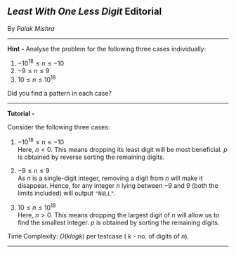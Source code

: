 ## ***Least With One Less Digit*** Editorial
By *Palak Mishra*
***

**Hint -** Analyse the problem for the following three cases individually:</br>
1. $-10^{18} ≤ n ≤ -10$
2. $-9 ≤ n ≤ 9$
3. $10 ≤ n ≤ 10^{18}$

Did you find a pattern in each case?
***

**Tutorial -**

Consider the following three cases:

1. $-10^{18} ≤ n ≤ -10$</br>
Here, $n < 0$. This means dropping its least digit will be most beneficial. $p$ is obtained by reverse sorting the remaining digits.

2. $-9 ≤ n ≤ 9$</br>
As $n$ is a single-digit integer, removing a digit from $n$ will make it disappear. Hence, for any integer $n$ lying between $-9$ and $9$ (both the limits included) will output `"NULL"`.

3. $10 ≤ n ≤ 10^{18}$</br>
Here, $n > 0$. This means dropping the largest digit of $n$ will allow us to find the smallest integer. $p$ is obtained by sorting the remaining digits.

Time Complexity: $O(klogk)$ per testcase ( $k$ - no. of digits of $n$).

***

